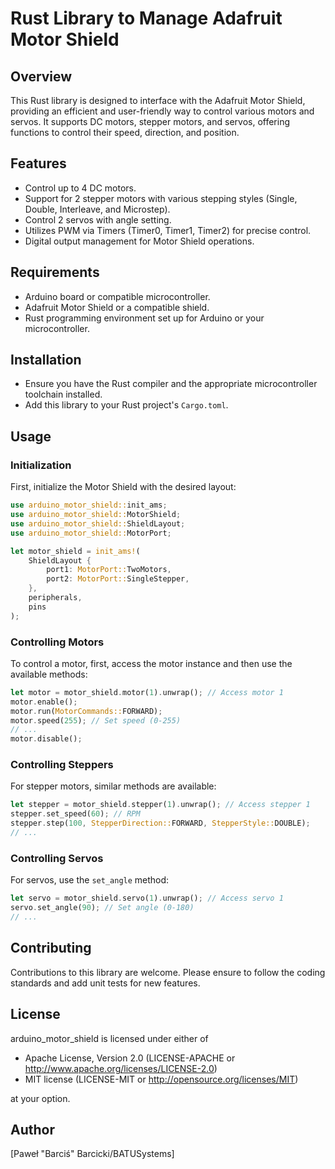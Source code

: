 
# Rust Library to Manage Adafruit Motor Shield

## Overview
This Rust library is designed to interface with the Adafruit Motor Shield, providing an efficient and user-friendly way to control various motors and servos. It supports DC motors, stepper motors, and servos, offering functions to control their speed, direction, and position.

## Features
- Control up to 4 DC motors.
- Support for 2 stepper motors with various stepping styles (Single, Double, Interleave, and Microstep).
- Control 2 servos with angle setting.
- Utilizes PWM via Timers (Timer0, Timer1, Timer2) for precise control.
- Digital output management for Motor Shield operations.

## Requirements
- Arduino board or compatible microcontroller.
- Adafruit Motor Shield or a compatible shield.
- Rust programming environment set up for Arduino or your microcontroller.

## Installation
- Ensure you have the Rust compiler and the appropriate microcontroller toolchain installed.
- Add this library to your Rust project's `Cargo.toml`.

## Usage
### Initialization
First, initialize the Motor Shield with the desired layout:

```rust
use arduino_motor_shield::init_ams;
use arduino_motor_shield::MotorShield;
use arduino_motor_shield::ShieldLayout;
use arduino_motor_shield::MotorPort;

let motor_shield = init_ams!(
    ShieldLayout {
        port1: MotorPort::TwoMotors,
        port2: MotorPort::SingleStepper,
    },
    peripherals,
    pins
);
```

### Controlling Motors
To control a motor, first, access the motor instance and then use the available methods:

```rust
let motor = motor_shield.motor(1).unwrap(); // Access motor 1
motor.enable();
motor.run(MotorCommands::FORWARD);
motor.speed(255); // Set speed (0-255)
// ...
motor.disable();
```

### Controlling Steppers
For stepper motors, similar methods are available:

```rust
let stepper = motor_shield.stepper(1).unwrap(); // Access stepper 1
stepper.set_speed(60); // RPM
stepper.step(100, StepperDirection::FORWARD, StepperStyle::DOUBLE);
// ...
```

### Controlling Servos
For servos, use the `set_angle` method:

```rust
let servo = motor_shield.servo(1).unwrap(); // Access servo 1
servo.set_angle(90); // Set angle (0-180)
// ...
```

## Contributing
Contributions to this library are welcome. Please ensure to follow the coding standards and add unit tests for new features.

## License
arduino_motor_shield is licensed under either of

* Apache License, Version 2.0 (LICENSE-APACHE or http://www.apache.org/licenses/LICENSE-2.0)
* MIT license (LICENSE-MIT or http://opensource.org/licenses/MIT)

at your option.



## Author
[Paweł "Barciś" Barcicki/BATUSystems]

